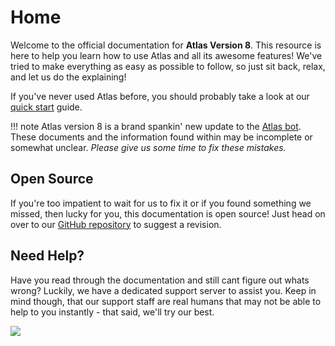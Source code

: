# Home
Welcome to the official documentation for **Atlas Version 8**. This resource is here to help you learn how to use Atlas and all its awesome features! We've tried to make everything as easy as possible to follow, so just sit back, relax, and let us do the explaining!

If you've never used Atlas before, you should probably take a look at our [quick start](/quick_start.md/) guide. 

!!! note Atlas version 8 is a brand spankin' new update to the [Atlas bot](https://atlasbot.xyz/). These documents and the information found within may be incomplete or somewhat unclear. *Please give us some time to fix these mistakes.* 

## Open Source
If you're too impatient to wait for us to fix it or if you found something we missed, then lucky for you, this documentation is open source! Just head on over to our [GitHub repository](https://github.com/get-atlas/docs/) to suggest a revision.

## Need Help?
Have you read through the documentation and still cant figure out whats wrong? Luckily, we have a dedicated support server to assist you. Keep in mind though, that our support staff are real humans that may not be able to help to you instantly - that said, we'll try our best.

[<img src="https://discordapp.com/api/guilds/345177567541723137/embed.png?style=banner2">](https://atlasbot.xyz/support)
